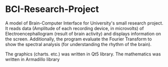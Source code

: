 # BCI-Research-Project
A model of Brain-Computer Interface for University's small research project. It reads data (Amplitude of each recording device, in microvolts) of Electroencephallogram (result of brain activity) and displays information on the screen. Additionally, the program evaluate the Fourier Transform to show the spectral analysis (for understanding the rhythm of the brain).

The graphics (charts. etc.) was written in Qt5 library.
The mathematics was written in Armadillo library
